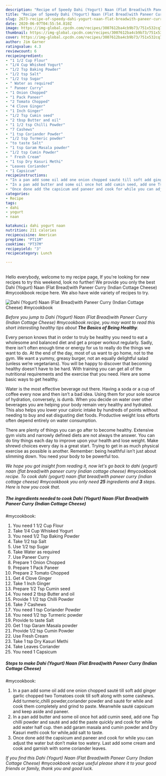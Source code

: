 ```yaml
---
description: "Recipe of Speedy Dahi (Yogurt) Naan (Flat Bread)with Paneer Curry (Indian Cottage Cheese)  #mycookbook"
title: "Recipe of Speedy Dahi (Yogurt) Naan (Flat Bread)with Paneer Curry (Indian Cottage Cheese)  #mycookbook"
slug: 2673-recipe-of-speedy-dahi-yogurt-naan-flat-breadwith-paneer-curry-indian-cottage-cheese-mycookbook
date: 2020-06-07T04:55:54.810Z
image: https://img-global.cpcdn.com/recipes/3007612ba4cb9b73/751x532cq70/dahi-yogurt-naan-flat-breadwith-paneer-curry-indian-cottage-cheese-mycookbook-recipe-main-photo.jpg
thumbnail: https://img-global.cpcdn.com/recipes/3007612ba4cb9b73/751x532cq70/dahi-yogurt-naan-flat-breadwith-paneer-curry-indian-cottage-cheese-mycookbook-recipe-main-photo.jpg
cover: https://img-global.cpcdn.com/recipes/3007612ba4cb9b73/751x532cq70/dahi-yogurt-naan-flat-breadwith-paneer-curry-indian-cottage-cheese-mycookbook-recipe-main-photo.jpg
author: Jim Garner
ratingvalue: 4.3
reviewcount: 6
recipeingredient:
- "1 1/2 Cup Flour"
- "1/4 Cup Whisked Yogurt"
- "1/2 Tsp Baking Powder"
- "1/2 tsp Salt"
- "1/2 tsp Sugar"
- " Water as required"
- " Paneer Curry"
- "1 Onion Chopped"
- "1 Pack Paneer"
- "2 Tomato Chopped"
- "4 Clove Ginger"
- "1 Inch Ginger"
- "1/2 Tsp Cumin seed"
- "2 tbsp Butter and oil"
- "1 1/2 tsp Chilli Powder"
- "7 Cashews"
- "1 tsp Coriander Powder"
- "1/2 tsp Turmeric powder"
- "to taste Salt"
- "1 tsp Garam Masala powder"
- "1/2 tsp Cumin Powder"
- " Fresh Cream"
- "1 tsp Dry Kasuri Methi"
- "Leaves Coriander"
- "1 Capsicum"
recipeinstructions:
- "In a pan add some oil add one onion chopped sauté till soft add ginger garlic chopped two Tomatoes cook till soft along with some cashews. Add turmeric,chilli powder,coriander powder and sauté for while and cook them completely and grind to paste. Meanwhile sauté capsicum and keep aside and paneer."
- "In a pan add butter and some oil once hot add cumin seed, add one Tsp chilli powder and sauté and add the paste quickly and cook for while add water half cup. then add garam masala and cumin powder and Dry Kasuri methi cook for while,add salt to taste."
- "Once done add the capsicum and paneer and cook for while you can adjust the water but don’t make too watery. Last add some cream and cook and garnish with some coriander leaves."
categories:
- Recipe
tags:
- dahi
- yogurt
- naan

katakunci: dahi yogurt naan 
nutrition: 211 calories
recipecuisine: American
preptime: "PT11M"
cooktime: "PT37M"
recipeyield: "3"
recipecategory: Lunch

---
```

<br>
Hello everybody, welcome to my recipe page, If you're looking for new recipes to try this weekend, look no further! We provide you only the best Dahi (Yogurt) Naan (Flat Bread)with Paneer Curry (Indian Cottage Cheese) 
#mycookbook recipe here. We also have wide variety of recipes to try.
<br>


![Dahi (Yogurt) Naan (Flat Bread)with Paneer Curry (Indian Cottage Cheese) 
#mycookbook](https://img-global.cpcdn.com/recipes/3007612ba4cb9b73/751x532cq70/dahi-yogurt-naan-flat-breadwith-paneer-curry-indian-cottage-cheese-mycookbook-recipe-main-photo.jpg)

<i>Before you jump to Dahi (Yogurt) Naan (Flat Bread)with Paneer Curry (Indian Cottage Cheese) 
#mycookbook recipe, you may want to read this short interesting healthy tips about <strong>The Basics of Being Healthy</strong>.</i>

Every person knows that in order to truly be healthy you need to eat a wholesome and balanced diet and get a proper workout regularly. Sadly, there isn't often enough time or energy for us to really do the things we want to do. At the end of the day, most of us want to go home, not to the gym. We want a yummy, greasy burger, not an equally delightful salad (unless we’re vegetarians). You will be happy to discover that becoming healthy doesn't have to be hard. With training you can get all of the nutritional requirements and the exercise that you need. Here are some basic ways to get healthy.

Water is the most effective beverage out there. Having a soda or a cup of coffee every now and then isn’t a bad idea. Using them for your sole source of hydration, conversely, is dumb. When you decide on water over other beverages you are helping your body remain very healthy and hydrated. This also helps you lower your caloric intake by hundreds of points without needing to buy and eat disgusting diet foods. Productive weight loss efforts often depend entirely on water consumption.

There are plenty of things you can go after to become healthy. Extensive gym visits and narrowly defined diets are not always the answer. You can do tiny things each day to improve upon your health and lose weight. Make shrewd choices every day is a great start. Trying to get in as much physical exercise as possible is another. Remember: being healthful isn’t just about slimming down. You need your body to be powerful too. 


<i>We hope you got insight from reading it, now let's go back to dahi (yogurt) naan (flat bread)with paneer curry (indian cottage cheese) 
#mycookbook recipe. To cook dahi (yogurt) naan (flat bread)with paneer curry (indian cottage cheese) 
#mycookbook you only need <strong>25</strong> ingredients and <strong>3</strong> steps. Here is how you cook that.
</i>

##### The ingredients needed to cook Dahi (Yogurt) Naan (Flat Bread)with Paneer Curry (Indian Cottage Cheese) 
#mycookbook:

1. You need 1 1/2 Cup Flour
1. Take 1/4 Cup Whisked Yogurt
1. You need 1/2 Tsp Baking Powder
1. Take 1/2 tsp Salt
1. Use 1/2 tsp Sugar
1. Take  Water as required
1. Use  Paneer Curry
1. Prepare 1 Onion Chopped
1. Prepare 1 Pack Paneer
1. Prepare 2 Tomato Chopped
1. Get 4 Clove Ginger
1. Take 1 Inch Ginger
1. Prepare 1/2 Tsp Cumin seed
1. You need 2 tbsp Butter and oil
1. Provide 1 1/2 tsp Chilli Powder
1. Take 7 Cashews
1. You need 1 tsp Coriander Powder
1. You need 1/2 tsp Turmeric powder
1. Provide to taste Salt
1. Get 1 tsp Garam Masala powder
1. Provide 1/2 tsp Cumin Powder
1. Use  Fresh Cream
1. Take 1 tsp Dry Kasuri Methi
1. Take Leaves Coriander
1. You need 1 Capsicum


##### Steps to make Dahi (Yogurt) Naan (Flat Bread)with Paneer Curry (Indian Cottage Cheese) 
#mycookbook:

1. In a pan add some oil add one onion chopped sauté till soft add ginger garlic chopped two Tomatoes cook till soft along with some cashews. Add turmeric,chilli powder,coriander powder and sauté for while and cook them completely and grind to paste. Meanwhile sauté capsicum and keep aside and paneer.
1. In a pan add butter and some oil once hot add cumin seed, add one Tsp chilli powder and sauté and add the paste quickly and cook for while add water half cup. then add garam masala and cumin powder and Dry Kasuri methi cook for while,add salt to taste.
1. Once done add the capsicum and paneer and cook for while you can adjust the water but don’t make too watery. Last add some cream and cook and garnish with some coriander leaves.


<i>If you find this Dahi (Yogurt) Naan (Flat Bread)with Paneer Curry (Indian Cottage Cheese) 
#mycookbook recipe useful please share it to your good friends or family, thank you and good luck.</i>
